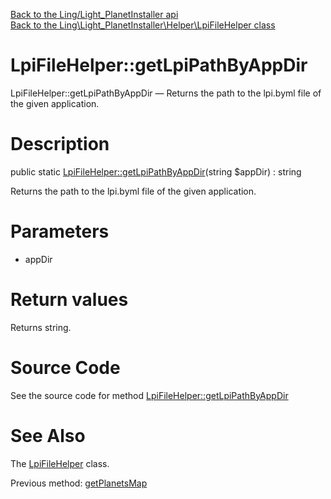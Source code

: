 [Back to the Ling/Light_PlanetInstaller api](https://github.com/lingtalfi/Light_PlanetInstaller/blob/master/doc/api/Ling/Light_PlanetInstaller.md)<br>
[Back to the Ling\Light_PlanetInstaller\Helper\LpiFileHelper class](https://github.com/lingtalfi/Light_PlanetInstaller/blob/master/doc/api/Ling/Light_PlanetInstaller/Helper/LpiFileHelper.md)


LpiFileHelper::getLpiPathByAppDir
================



LpiFileHelper::getLpiPathByAppDir — Returns the path to the lpi.byml file of the given application.




Description
================


public static [LpiFileHelper::getLpiPathByAppDir](https://github.com/lingtalfi/Light_PlanetInstaller/blob/master/doc/api/Ling/Light_PlanetInstaller/Helper/LpiFileHelper/getLpiPathByAppDir.md)(string $appDir) : string




Returns the path to the lpi.byml file of the given application.




Parameters
================


- appDir

    


Return values
================

Returns string.








Source Code
===========
See the source code for method [LpiFileHelper::getLpiPathByAppDir](https://github.com/lingtalfi/Light_PlanetInstaller/blob/master/Helper/LpiFileHelper.php#L101-L104)


See Also
================

The [LpiFileHelper](https://github.com/lingtalfi/Light_PlanetInstaller/blob/master/doc/api/Ling/Light_PlanetInstaller/Helper/LpiFileHelper.md) class.

Previous method: [getPlanetsMap](https://github.com/lingtalfi/Light_PlanetInstaller/blob/master/doc/api/Ling/Light_PlanetInstaller/Helper/LpiFileHelper/getPlanetsMap.md)<br>


